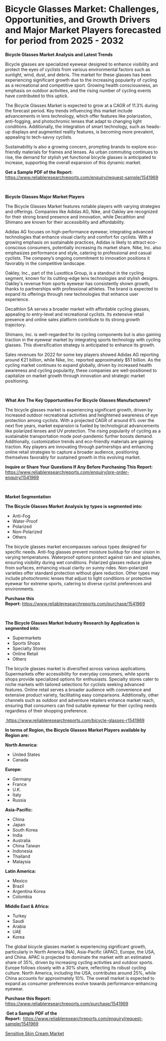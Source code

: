 <p><h1>Bicycle Glasses Market: Challenges, Opportunities, and Growth Drivers and Major Market Players forecasted for period from 2025 - 2032</h1></p><p><strong>Bicycle Glasses Market Analysis and Latest Trends</strong></p>
<p><p>Bicycle glasses are specialized eyewear designed to enhance visibility and protect the eyes of cyclists from various environmental factors such as sunlight, wind, dust, and debris. The market for these glasses has been experiencing significant growth due to the increasing popularity of cycling as a recreational and competitive sport. Growing health consciousness, an emphasis on outdoor activities, and the rising number of cycling events have contributed to this uptick.</p><p>The Bicycle Glasses Market is expected to grow at a CAGR of 11.3% during the forecast period. Key trends influencing this market include advancements in lens technology, which offer features like polarization, anti-fogging, and photochromic lenses that adapt to changing light conditions. Additionally, the integration of smart technology, such as heads-up displays and augmented reality features, is becoming more prevalent, appealing to tech-savvy cyclists. </p><p>Sustainability is also a growing concern, prompting brands to explore eco-friendly materials for frames and lenses. As urban commuting continues to rise, the demand for stylish yet functional bicycle glasses is anticipated to increase, supporting the overall expansion of this dynamic market.</p></p>
<p><strong>Get a Sample PDF of the Report:&nbsp;</strong> <a href="https://www.reliableresearchreports.com/enquiry/request-sample/1541969?utm_campaign=3364&utm_medium=2&utm_source=Github&utm_content=ia&utm_term=05042025&utm_id=bicycle-glasses">https://www.reliableresearchreports.com/enquiry/request-sample/1541969</a></p>
<p>&nbsp;</p>
<p><strong>Bicycle Glasses Major Market Players</strong></p>
<p><p>The Bicycle Glasses Market features notable players with varying strategies and offerings. Companies like Adidas AG, Nike, and Oakley are recognized for their strong brand presence and innovation, while Decathlon and Shimano are known for their accessibility and affordability. </p><p>Adidas AG focuses on high-performance eyewear, integrating advanced technologies that enhance visual clarity and comfort for cyclists. With a growing emphasis on sustainable practices, Adidas is likely to attract eco-conscious consumers, potentially increasing its market share. Nike, Inc. also emphasizes performance and style, catering to professional and casual cyclists. The company’s ongoing commitment to innovation positions it favorably in the competitive landscape.</p><p>Oakley, Inc., part of the Luxottica Group, is a standout in the cycling segment, known for its cutting-edge lens technologies and stylish designs. Oakley's revenue from sports eyewear has consistently shown growth, thanks to partnerships with professional athletes. The brand is expected to expand its offerings through new technologies that enhance user experience.</p><p>Decathlon SA serves a broader market with affordable cycling glasses, appealing to entry-level and recreational cyclists. Its extensive retail presence and online sales platform contribute to its strong growth trajectory.</p><p>Shimano, Inc. is well-regarded for its cycling components but is also gaining traction in the eyewear market by integrating sports technology with cycling glasses. This diversification strategy is anticipated to enhance its growth.</p><p>Sales revenues for 2022 for some key players showed Adidas AG reporting around €21 billion, while Nike, Inc. reported approximately $51 billion. As the cycling market continues to expand globally, driven by increased health awareness and cycling popularity, these companies are well-positioned to capitalize on market growth through innovation and strategic market positioning.</p></p>
<p>&nbsp;</p>
<p><strong>What Are The Key Opportunities For Bicycle Glasses Manufacturers?</strong></p>
<p><p>The bicycle glasses market is experiencing significant growth, driven by increased outdoor recreational activities and heightened awareness of eye protection among cyclists. With a projected CAGR of around 6% over the next five years, market expansion is fueled by technological advancements like polarized lenses and UV protection. The rising popularity of cycling as a sustainable transportation mode post-pandemic further boosts demand. Additionally, customization trends and eco-friendly materials are gaining traction. Key players are innovating through partnerships and enhancing online retail strategies to capture a broader audience, positioning themselves favorably for sustained growth in this evolving market.</p></p>
<p><strong>Inquire or Share Your Questions If Any Before Purchasing This Report:</strong> <a href="https://www.reliableresearchreports.com/enquiry/pre-order-enquiry/1541969?utm_campaign=3364&utm_medium=2&utm_source=Github&utm_content=ia&utm_term=05042025&utm_id=bicycle-glasses">https://www.reliableresearchreports.com/enquiry/pre-order-enquiry/1541969</a></p>
<p>&nbsp;</p>
<p><strong>Market Segmentation</strong></p>
<p><strong>The Bicycle Glasses Market Analysis by types is segmented into:</strong></p>
<p><ul><li>Anti-Fog</li><li>Water-Proof</li><li>Polarized</li><li>Non-Polarized</li><li>Others</li></ul></p>
<p><p>The bicycle glasses market encompasses various types designed for specific needs. Anti-fog glasses prevent moisture buildup for clear vision in varying temperatures. Waterproof options protect against rain and splashes, ensuring visibility during wet conditions. Polarized glasses reduce glare from surfaces, enhancing visual clarity on sunny rides. Non-polarized varieties offer standard protection without glare reduction. Other types may include photochromic lenses that adjust to light conditions or protective eyewear for extreme sports, catering to diverse cyclist preferences and environments.</p></p>
<p><strong>Purchase this Report:&nbsp;</strong><a href="https://www.reliableresearchreports.com/purchase/1541969?utm_campaign=3364&utm_medium=2&utm_source=Github&utm_content=ia&utm_term=05042025&utm_id=bicycle-glasses">https://www.reliableresearchreports.com/purchase/1541969</a></p>
<p>&nbsp;</p>
<p><strong>The Bicycle Glasses Market Industry Research by Application is segmented into:</strong></p>
<p><ul><li>Supermarkets</li><li>Sports Shops</li><li>Specialty Stores</li><li>Online Retail</li><li>Others</li></ul></p>
<p><p>The bicycle glasses market is diversified across various applications. Supermarkets offer accessibility for everyday consumers, while sports shops provide specialized options for enthusiasts. Specialty stores cater to niche markets with tailored selections for cyclists seeking advanced features. Online retail serves a broader audience with convenience and extensive product variety, facilitating easy comparisons. Additionally, other channels such as outdoor and adventure retailers enhance market reach, ensuring that consumers can find suitable eyewear for their cycling needs regardless of their shopping preference.</p></p>
<p><a href="https://www.reliableresearchreports.com/bicycle-glasses-r1541969?utm_campaign=3364&utm_medium=2&utm_source=Github&utm_content=ia&utm_term=05042025&utm_id=bicycle-glasses">&nbsp;https://www.reliableresearchreports.com/bicycle-glasses-r1541969</a></p>
<p><strong>In terms of Region, the Bicycle Glasses Market Players available by Region are:</strong></p>
<p>
    <p> <strong> North America: </strong>
        <ul>
            <li>United States</li>
            <li>Canada</li>
        </ul>
        </p> 
    <p> <strong> Europe: </strong>
        <ul>
            <li>Germany</li>
            <li>France</li>
            <li>U.K.</li>
            <li>Italy</li>
            <li>Russia</li>
        </ul>
        </p> 
    <p> <strong> Asia-Pacific: </strong>
        <ul>
            <li>China</li>
            <li>Japan</li>
            <li>South Korea</li>
            <li>India</li>
            <li>Australia</li>
            <li>China Taiwan</li>
            <li>Indonesia</li>
            <li>Thailand</li>
            <li>Malaysia</li>
        </ul>
        </p> 
    <p> <strong> Latin America: </strong>
        <ul>
            <li>Mexico</li>
            <li>Brazil</li>
            <li>Argentina Korea</li>
            <li>Colombia</li>
        </ul>
        </p> 
    <p> <strong> Middle East & Africa: </strong>
        <ul>
            <li>Turkey</li>
            <li>Saudi</li>
            <li>Arabia</li>
            <li>UAE</li>
            <li>Korea</li>
        </ul>
    </p>
    </p>
<p><p>The global bicycle glasses market is experiencing significant growth, particularly in North America (NA), Asia-Pacific (APAC), Europe, the USA, and China. APAC is projected to dominate the market with an estimated share of 35%, driven by increasing cycling activities and outdoor sports. Europe follows closely with a 30% share, reflecting its robust cycling culture. North America, including the USA, contributes around 25%, while China accounts for approximately 10%. The overall market is expected to expand as consumer preferences evolve towards performance-enhancing eyewear.</p></p>
<p><strong>Purchase this Report: </strong><a href="https://www.reliableresearchreports.com/purchase/1541969?utm_campaign=3364&utm_medium=2&utm_source=Github&utm_content=ia&utm_term=05042025&utm_id=bicycle-glasses">https://www.reliableresearchreports.com/purchase/1541969</a></p>
<p>&nbsp;<strong>Get a Sample PDF of the Report:&nbsp;&nbsp;</strong><a href="https://www.reliableresearchreports.com/enquiry/request-sample/1541969?utm_campaign=3364&utm_medium=2&utm_source=Github&utm_content=ia&utm_term=05042025&utm_id=bicycle-glasses">https://www.reliableresearchreports.com/enquiry/request-sample/1541969</a></p>
<p><strong></strong></p>
<p><p><a href="https://github.com/bedelibekwe58/Market-Research-Report-List-1/blob/main/sensitive-skin-cream-market.md?utm_campaign=3364&utm_medium=2&utm_source=Github&utm_content=ia&utm_term=05042025&utm_id=bicycle-glasses">Sensitive Skin Cream Market</a></p></p>